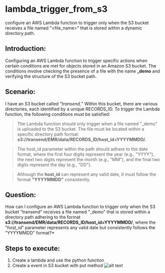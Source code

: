 # lambda_trigger_from_s3
configure an AWS Lambda function to trigger only when the S3 bucket receives a file named "&lt;file_name>" that is stored within a dynamic directory path.

## Introduction:
Configuring an AWS Lambda function to trigger specific actions when certain conditions are met for objects stored in an Amazon S3 bucket. The conditions involve checking the presence of a file with the name **_demo** and verifying the structure of the S3 bucket path.

## Scenario:
I have an S3 bucket called *"transend,*" Within this bucket, there are various directories, each identified by a unique RECORDS_ID. To trigger the Lambda function, the following conditions must be satisfied:

>The Lambda function should only trigger when a file named "_demo" is uploaded to the S3 bucket.
The file must be located within a specific directory path format: **s3://transend/EMR/data/RECORDS_ID/host_id=YYYYMMDD/.**

>The host_id parameter within the path should adhere to the date format, where the first four digits represent the year (e.g., "YYYY"), the next two digits represent the month (e.g., "MM"), and the final two digits represent the day (e.g., "DD").

>Although the **host_id** can represent any valid date, it must follow the format **"YYYYMMDD"** consistently.

## Question:
How can I configure an AWS Lambda function to trigger only when the S3 bucket "transend" receives a file named "_demo" that is stored within a directory path adhering to the format **s3://transend/EMR/data/RECORDS_ID/host_id=YYYYMMDD/**, where the "*host_id*" parameter represents any valid date but consistently follows the "YYYYMMDD" format?*

## Steps to execute:

1. Create a lambda and use the python function
2. Create a event in S3 bucket with put method
   ![alt text](https://github.com/[username]/[reponame]/blob/[branch]/image.jpg?raw=true)
